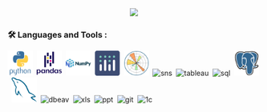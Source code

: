 <div id="header" align="center">
  <img src="https://media.giphy.com/media/3oKIPEqDGUULpEU0aQ/giphy.gif?cid=790b7611bem7etrib2lry0jzrjppqhcfz6h2hotqtmlw9u0p&ep=v1_gifs_search&rid=giphy.gif&ct=g" width="200"/>
</div>

### :hammer_and_wrench: Languages and Tools :
<div>
  <img src="https://raw.githubusercontent.com/devicons/devicon/ca28c779441053191ff11710fe24a9e6c23690d6/icons/python/python-original-wordmark.svg" title="Python" alt="Python" width="50" height="50"/>&nbsp;
  <img src="https://raw.githubusercontent.com/devicons/devicon/ca28c779441053191ff11710fe24a9e6c23690d6/icons/pandas/pandas-original-wordmark.svg" title="Pandas" alt="Pandas" width="50" height="50"/>&nbsp;
  <img src="https://raw.githubusercontent.com/devicons/devicon/ca28c779441053191ff11710fe24a9e6c23690d6/icons/numpy/numpy-original-wordmark.svg" title="NumPy" alt="NumPy" width="50" height="50"/>&nbsp;
  <img src="https://raw.githubusercontent.com/devicons/devicon/ca28c779441053191ff11710fe24a9e6c23690d6/icons/plotly/plotly-original.svg" title="mysql" alt="mysql" width="50" height="50"/>&nbsp;
  <img src="https://raw.githubusercontent.com/devicons/devicon/ca28c779441053191ff11710fe24a9e6c23690d6/icons/matplotlib/matplotlib-original.svg" title="plt" alt="plt" width="50" height="50"/>&nbsp;
  <img src="https://seaborn.pydata.org/_images/logo-tall-lightbg.svg" title="sns" alt="sns" width="50" height="50"/>&nbsp;
  <img src="https://img.icons8.com/?size=100&id=9Kvi1p1F0tUo&format=png&color=000000" title="tableau" alt="tableau" width="50" height="50"/>&nbsp;
  <img src="https://e7.pngegg.com/pngimages/756/673/png-clipart-database-management-system-computer-icons-microsoft-sql-server-corresponding-miscellaneous-angle.png" title="sql" alt="sql" width="50" height="50"/>&nbsp;
  <img src="https://raw.githubusercontent.com/devicons/devicon/ca28c779441053191ff11710fe24a9e6c23690d6/icons/postgresql/postgresql-original.svg" title="postgresql" alt="postgresql" width="50" height="50"/>&nbsp;
  <img src="https://raw.githubusercontent.com/devicons/devicon/ca28c779441053191ff11710fe24a9e6c23690d6/icons/mysql/mysql-original.svg" title="mysql" alt="mysql" width="50" height="50"/>&nbsp;
  <img src="https://img.icons8.com/?size=100&id=OkBCty7GwbXX&format=png&color=000000" title="dbeav" alt="dbeav" width="50" height="50"/>&nbsp;
  <img src="https://img.icons8.com/?size=100&id=BEMhRoRy403e&format=png&color=000000" title="xls" alt="xls" width="50" height="50"/>&nbsp;
  <img src="https://img.icons8.com/?size=100&id=ifP93G7BXUhU&format=png&color=000000" title="ppt" alt="ppt" width="50" height="50"/>&nbsp;
  <img src="https://img.icons8.com/?size=100&id=38388&format=png&color=000000" title="git" alt="git" width="50" height="50"/>&nbsp;
  <img src="https://img.icons8.com/?size=100&id=uvqblhgSBjZy&format=png&color=000000" title="1c" alt="1c" width="50" height="50"/>&nbsp
</div>
